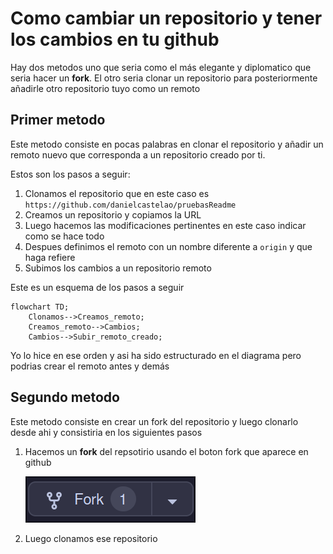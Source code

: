 # Como cambiar un repositorio y tener los cambios en tu github

Hay dos metodos uno que seria como el más elegante y diplomatico que seria hacer un **fork**.
El otro seria clonar un repositorio para posteriormente añadirle otro repositorio tuyo como un remoto 

## Primer metodo
Este metodo consiste en pocas palabras en clonar el repositorio y añadir un remoto nuevo que corresponda a un repositorio creado por ti.

Estos son los pasos a seguir:

1. Clonamos el repositorio que en este caso es `https://github.com/danielcastelao/pruebasReadme`
2. Creamos un repositorio y copiamos la URL
3. Luego hacemos las modificaciones pertinentes en este caso indicar como se hace todo
4. Despues definimos el remoto con un nombre diferente a `origin` y que haga refiere 
5. Subimos los cambios a un repositorio remoto


Este es un esquema de los pasos a seguir
```mermaid
flowchart TD;
    Clonamos-->Creamos_remoto;
    Creamos_remoto-->Cambios;
    Cambios-->Subir_remoto_creado;
```
Yo lo hice en ese orden y asi ha sido estructurado en el diagrama pero podrias crear el remoto antes y demás
## Segundo metodo

Este metodo consiste en crear un fork del repositorio y luego clonarlo desde ahi y consistiria en los siguientes pasos

1. Hacemos un **fork** del repsotirio usando el boton fork que aparece en github  

   ![Imagen boton fork](img.png)


2. Luego clonamos ese repositorio   

